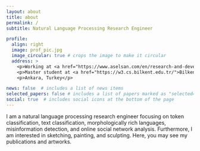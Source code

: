 ```yaml
---
layout: about
title: about
permalink: /
subtitle: Natural Language Processing Research Engineer

profile:
  align: right
  image: prof_pic.jpg
  image_circular: true # crops the image to make it circular
  address: >
    <p>Working at <a href="https://www.aselsan.com/en/research-and-development">ASELSAN Research Center</a></p>
    <p>Master student at <a href="https://w3.cs.bilkent.edu.tr/">Bilkent University, Department of Computer Engineering</a></p>
    <p>Ankara, Turkey</p>

news: false  # includes a list of news items
selected_papers: false # includes a list of papers marked as "selected={true}"
social: true  # includes social icons at the bottom of the page
---
```


I am a natural language processing research engineer focusing on token classification, text classification, morphologically rich languages, misinformation detection, and online social network analysis. Furthermore, I am interested in sketching, painting, and sculpting. Here, you may see my publications and artworks.
